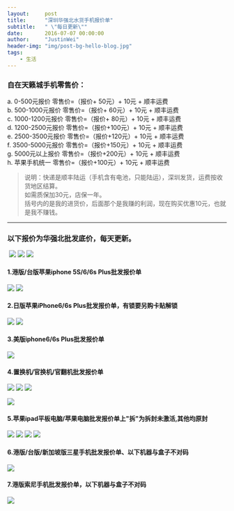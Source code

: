 ```yaml
---
layout:     post
title:      "深圳华强北水货手机报价单"
subtitle:   " \"每日更新\""
date:       2016-07-07 00:00:00
author:     "JustinWei"
header-img: "img/post-bg-hello-blog.jpg"
tags:
    - 生活
---
```




### 自在天籁城手机零售价：
a. 0-500元报价		零售价=（报价+  50元）+ 10元 + 顺丰运费  
b. 500-1000元报价	零售价=（报价+  60元）+ 10元 + 顺丰运费  
c. 1000-1200元报价	零售价=（报价+  80元）+ 10元 + 顺丰运费  
d. 1200-2500元报价	零售价=（报价+100元）+ 10元 + 顺丰运费  
e. 2500-3500元报价	零售价=（报价+120元）+ 10元 + 顺丰运费  
f. 3500-5000元报价	零售价=（报价+150元）+ 10元 + 顺丰运费  
g. 5000元以上报价	零售价=（报价+200元）+ 10元 + 顺丰运费  
h. 苹果手机统一		零售价=（报价+100元）+ 10元 + 顺丰运费  

> 说明：快递是顺丰陆运（手机含有电池，只能陆运），深圳发货，运费按收货地区结算。  
> 如需质保加30元，店保一年。  
> 括号内的是我的进货价，后面那个是我赚的利润，现在购买优惠10元，也就是我不赚钱。

----

### 以下报价为华强北批发底价，每天更新。
﻿
![](/img/in-post/post-apple-price/recommend-1.png)
![](/img/in-post/post-apple-price/recommend-2.png)
![](/img/in-post/post-apple-price/recommend-3.png)﻿

#### 1.港版/台版苹果iphone 5S/6/6s Plus批发报价单
![](/img/in-post/post-apple-price/1-1.hk-iphone.png)
![](/img/in-post/post-apple-price/1-2.hk-i-watch.png)

#### 2.日版苹果iPhone6/6s Plus批发报价单，有锁要另购卡贴解锁
![](/img/in-post/post-apple-price/2-1.jp-iPhone.png)
![](/img/in-post/post-apple-price/2-2.jp-iPhone-unlockcost.png)

#### 3.美版iphone6/6s Plus批发报价单
![](/img/in-post/post-apple-price/3.us-iPhone.png)

#### 4.置换机/官换机/官翻机批发报价单
![](/img/in-post/post-apple-price/4-1.official_replacement-iPhone.png)
![](/img/in-post/post-apple-price/4-2.cn-official_replacement-iPhone.png)
![](/img/in-post/post-apple-price/4-3.official_turning_machine-iPhone.png)

![](/img/in-post/post-apple-price/network-iPhone.png)

#### 5.苹果ipad平板电脑/苹果电脑批发报价单上"拆"为拆封未激活,其他均原封
![](/img/in-post/post-apple-price/5-1.ipad-1.png)
![](/img/in-post/post-apple-price/5-2.ipad-2.png)
![](/img/in-post/post-apple-price/5-3.mac.png)
![](/img/in-post/post-apple-price/5-4.ipod.png)

#### 6.港版/台版/新加坡版三星手机批发报价单、以下机器与盒子不对码
![](/img/in-post/post-apple-price/6.samsung.png)

#### 7.港版索尼手机批发报价单，以下机器与盒子不对码
![](/img/in-post/post-apple-price/7.sony.png)

